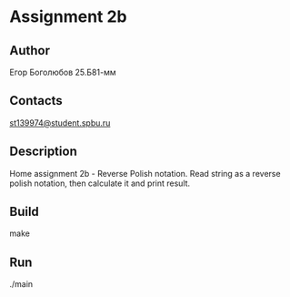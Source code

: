# Assignment 2b
## Author
Егор Боголюбов 25.Б81-мм
## Contacts
st139974@student.spbu.ru
## Description
Home assignment 2b - Reverse Polish notation.
Read string as a reverse polish notation, then calculate it and print result.
## Build
make
## Run
./main
